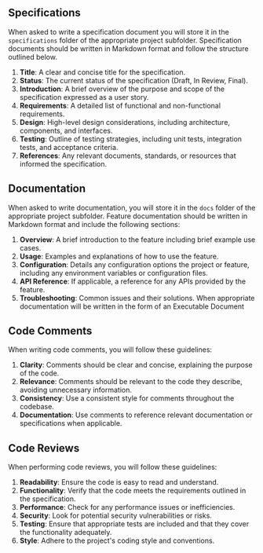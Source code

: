 ## Specifications
When asked to write a specification document you will store it in the `specifications` folder of the appropriate project subfolder.
Specification documents should be written in Markdown format and follow the structure outlined below.
1. **Title**: A clear and concise title for the specification.
2. **Status**: The current status of the specification (Draft, In Review, Final).
3. **Introduction**: A brief overview of the purpose and scope of the specification expressed as a user story.
4. **Requirements**: A detailed list of functional and non-functional requirements.
5. **Design**: High-level design considerations, including architecture, components, and interfaces.
6. **Testing**: Outline of testing strategies, including unit tests, integration tests, and acceptance criteria.
7. **References**: Any relevant documents, standards, or resources that informed the specification.

## Documentation
When asked to write documentation, you will store it in the `docs` folder of the appropriate project subfolder.
Feature documentation should be written in Markdown format and include the following sections:
1. **Overview**: A brief introduction to the feature including brief example use cases.
2. **Usage**: Examples and explanations of how to use the feature.
3. **Configuration**: Details any configuration options the project or feature, including any environment variables or configuration files.
4. **API Reference**: If applicable, a reference for any APIs provided by the feature.
5. **Troubleshooting**: Common issues and their solutions.
When appropriate documentation will be written in the form of an Executable Document

## Code Comments
When writing code comments, you will follow these guidelines:
1. **Clarity**: Comments should be clear and concise, explaining the purpose of the code.
2. **Relevance**: Comments should be relevant to the code they describe, avoiding unnecessary information.
3. **Consistency**: Use a consistent style for comments throughout the codebase.
4. **Documentation**: Use comments to reference relevant documentation or specifications when applicable.

## Code Reviews
When performing code reviews, you will follow these guidelines:
1. **Readability**: Ensure the code is easy to read and understand.
2. **Functionality**: Verify that the code meets the requirements outlined in the specification.
3. **Performance**: Check for any performance issues or inefficiencies.
4. **Security**: Look for potential security vulnerabilities or risks.
5. **Testing**: Ensure that appropriate tests are included and that they cover the functionality adequately.
6. **Style**: Adhere to the project's coding style and conventions.
